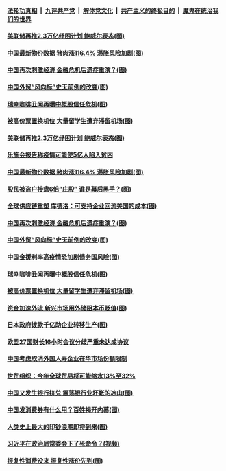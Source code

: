 

####  [法轮功真相](../../../../basic/blob/master/README.md?t=04110301) &nbsp;|&nbsp; [九评共产党](../../../../9ping.md/blob/master/README.md?t=04110301) &nbsp;|&nbsp; [解体党文化](../../../../jtdwh.md/blob/master/README.md?t=04110301)  &nbsp;|&nbsp; [共产主义的终极目的](../../../../gczydzjmd.md/blob/master/README.md?t=04110301) &nbsp;|&nbsp; [魔鬼在统治我们的世界](../../../../mgztzwmdsj.md/blob/master/README.md?t=04110301) 

#### [美联储再推2.3万亿纾困计划 鲍威尔表态(图)](../pages/p5/929333.md?t=04110301) 

#### [中国最新物价数据 猪肉涨116.4% 滞胀风险加剧(图)](../pages/p5/929299.md?t=04110301) 

#### [中国再次刺激经济 金融危机后遗症重演？(图)](../pages/p5/929186.md?t=04110301) 

#### [中国外贸“风向标”史无前例的改变(图)](../pages/p5/929227.md?t=04110301) 

#### [瑞幸咖啡丑闻再曝中概股信任危机(图)](../pages/p5/929245.md?t=04110301) 

#### [被高价票置换机位 大量留学生遭弃滞留机场(图)](../pages/p5/929234.md?t=04110301) 

#### [美联储再推2.3万亿纾困计划 鲍威尔表态(图)](../pages/p5/929333.md?t=04110301) 

#### [乐施会报告称疫情可能使5亿人陷入贫困](../pages/p5/929329.md?t=04110301) 

#### [中国最新物价数据 猪肉涨116.4% 滞胀风险加剧(图)](../pages/p5/929299.md?t=04110301) 

#### [股民被盗户接盘6倍“庄股” 谁是幕后黑手？(图)](../pages/p5/929321.md?t=04110301) 

#### [全球供应链重塑 库德洛：可支持企业回流美国的成本(图)](../pages/p5/929297.md?t=04110301) 

#### [中国再次刺激经济 金融危机后遗症重演？(图)](../pages/p5/929186.md?t=04110301) 

#### [中国外贸“风向标”史无前例的改变(图)](../pages/p5/929227.md?t=04110301) 

#### [中国金援利率高疫情恐加剧债务国风险(图)](../pages/p5/929247.md?t=04110301) 

#### [瑞幸咖啡丑闻再曝中概股信任危机(图)](../pages/p5/929245.md?t=04110301) 

#### [被高价票置换机位 大量留学生遭弃滞留机场(图)](../pages/p5/929234.md?t=04110301) 

#### [资金加速外流 新兴市场用外储阻本币贬值(图)](../pages/p5/929215.md?t=04110301) 

#### [日本政府拨款千亿助企业转移生产(图)](../pages/p5/929213.md?t=04110301) 

#### [欧盟27国财长16小时会议分歧严重未达成协议](../pages/p5/929183.md?t=04110301) 

#### [中国考虑取消外国人寿企业在华市场份额限制](../pages/p5/929176.md?t=04110301) 

#### [世贸组织：今年全球贸易将可能缩水13%至32%](../pages/p5/929175.md?t=04110301) 

#### [中国又发生银行挤兑 震荡银行业坏帐的冰山(图)](../pages/p5/929067.md?t=04110301) 

#### [中国发消费券有什么用？百姓揭开内幕(图)](../pages/p5/929097.md?t=04110301) 

#### [人类史上最大的印钞浪潮即将到来(图)](../pages/p5/929120.md?t=04110301) 

#### [习近平在政治局常委会下了死命令？(视频)](../pages/p5/929105.md?t=04110301) 

#### [报复性消费没来 报复性涨价先到(图)](../pages/p5/929117.md?t=04110301) 

